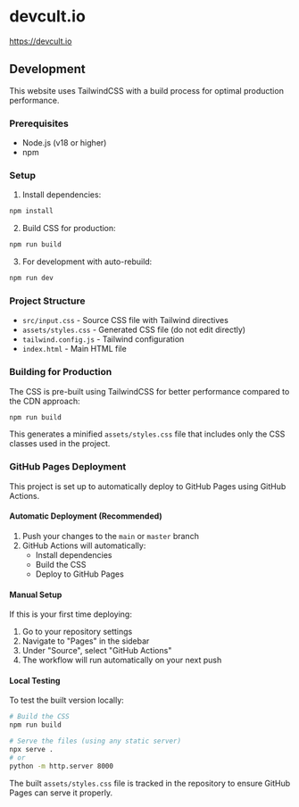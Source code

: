 # devcult.io

https://devcult.io

## Development

This website uses TailwindCSS with a build process for optimal production performance.

### Prerequisites

- Node.js (v18 or higher)
- npm

### Setup

1. Install dependencies:
```bash
npm install
```

2. Build CSS for production:
```bash
npm run build
```

3. For development with auto-rebuild:
```bash
npm run dev
```

### Project Structure

- `src/input.css` - Source CSS file with Tailwind directives
- `assets/styles.css` - Generated CSS file (do not edit directly)
- `tailwind.config.js` - Tailwind configuration
- `index.html` - Main HTML file

### Building for Production

The CSS is pre-built using TailwindCSS for better performance compared to the CDN approach:

```bash
npm run build
```

This generates a minified `assets/styles.css` file that includes only the CSS classes used in the project.

### GitHub Pages Deployment

This project is set up to automatically deploy to GitHub Pages using GitHub Actions.

#### Automatic Deployment (Recommended)

1. Push your changes to the `main` or `master` branch
2. GitHub Actions will automatically:
   - Install dependencies
   - Build the CSS
   - Deploy to GitHub Pages

#### Manual Setup

If this is your first time deploying:

1. Go to your repository settings
2. Navigate to "Pages" in the sidebar
3. Under "Source", select "GitHub Actions"
4. The workflow will run automatically on your next push

#### Local Testing

To test the built version locally:

```bash
# Build the CSS
npm run build

# Serve the files (using any static server)
npx serve .
# or
python -m http.server 8000
```

The built `assets/styles.css` file is tracked in the repository to ensure GitHub Pages can serve it properly.
